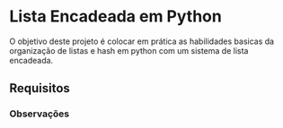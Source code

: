 # Lista Encadeada em Python

O objetivo deste projeto é colocar em prática as habilidades basicas da organização de listas e hash em python com um sistema de lista encadeada.

## Requisitos



### Observações


